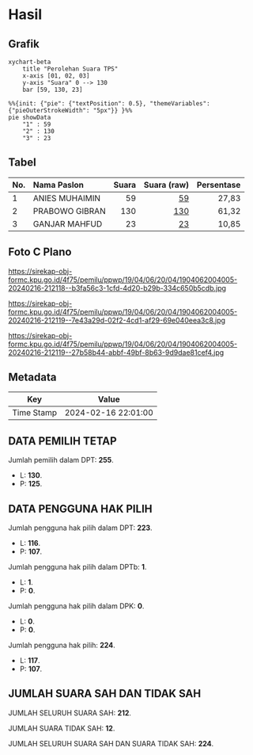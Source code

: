 # Hasil

## Grafik

```mermaid
xychart-beta
    title "Perolehan Suara TPS"
    x-axis [01, 02, 03]
    y-axis "Suara" 0 --> 130
    bar [59, 130, 23]
```

```mermaid
%%{init: {"pie": {"textPosition": 0.5}, "themeVariables": {"pieOuterStrokeWidth": "5px"}} }%%
pie showData
    "1" : 59
    "2" : 130
    "3" : 23
```

## Tabel

| No. | Nama Paslon    | Suara | Suara (raw) | Persentase |
|:--- |:-------------- | -----:| -----------:| ----------:|
| 1   | ANIES MUHAIMIN | 59    | [59][p-1]   | 27,83      |
| 2   | PRABOWO GIBRAN | 130   | [130][p-2]  | 61,32      |
| 3   | GANJAR MAHFUD  | 23    | [23][p-3]   | 10,85      |


[p-1]: https://github.com/gigit-pemilu/pemilu-2024-19-kepulauan-bangka-belitung/blob/main/pilpres/hitung-suara/sub/19-kepulauan-bangka-belitung/sub/04-bangka-tengah/sub/06-lubuk-besar/sub/2004-kulur/sub/005-tps/sub/paslon-1.txt
[p-2]: https://github.com/gigit-pemilu/pemilu-2024-19-kepulauan-bangka-belitung/blob/main/pilpres/hitung-suara/sub/19-kepulauan-bangka-belitung/sub/04-bangka-tengah/sub/06-lubuk-besar/sub/2004-kulur/sub/005-tps/sub/paslon-2.txt
[p-3]: https://github.com/gigit-pemilu/pemilu-2024-19-kepulauan-bangka-belitung/blob/main/pilpres/hitung-suara/sub/19-kepulauan-bangka-belitung/sub/04-bangka-tengah/sub/06-lubuk-besar/sub/2004-kulur/sub/005-tps/sub/paslon-3.txt

## Foto C Plano

https://sirekap-obj-formc.kpu.go.id/4f75/pemilu/ppwp/19/04/06/20/04/1904062004005-20240216-212118--b3fa56c3-1cfd-4d20-b29b-334c650b5cdb.jpg

https://sirekap-obj-formc.kpu.go.id/4f75/pemilu/ppwp/19/04/06/20/04/1904062004005-20240216-212119--7e43a29d-02f2-4cd1-af29-69e040eea3c8.jpg

https://sirekap-obj-formc.kpu.go.id/4f75/pemilu/ppwp/19/04/06/20/04/1904062004005-20240216-212119--27b58b44-abbf-49bf-8b63-9d9dae81cef4.jpg


## Metadata

| Key        | Value               |
| ---------- | ------------------- |
| Time Stamp | 2024-02-16 22:01:00 |


## DATA PEMILIH TETAP

Jumlah pemilih dalam DPT: **255**.
 * L: **130**.
 * P: **125**.

## DATA PENGGUNA HAK PILIH

Jumlah pengguna hak pilih dalam DPT: **223**.
 * L: **116**.
 * P: **107**.

Jumlah pengguna hak pilih dalam DPTb: **1**.
 * L: **1**.
 * P: **0**.

Jumlah pengguna hak pilih dalam DPK: **0**.
 * L: **0**.
 * P: **0**.

Jumlah pengguna hak pilih: **224**.
 * L: **117**.
 * P: **107**.

## JUMLAH SUARA SAH DAN TIDAK SAH

JUMLAH SELURUH SUARA SAH: **212**.

JUMLAH SUARA TIDAK SAH: **12**.

JUMLAH SELURUH SUARA SAH DAN SUARA TIDAK SAH: **224**.


